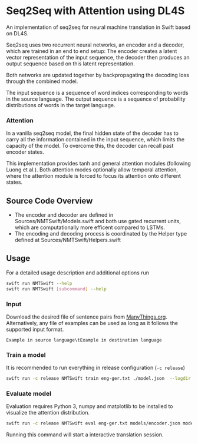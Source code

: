 # Seq2Seq with Attention using DL4S

An implementation of seq2seq for neural machine translation in Swift based on DL4S.

Seq2seq uses two recurrent neural networks, an encoder and a decoder, which are trained in an end to end setup:
The encoder creates a latent vector representation of the input sequence, the decoder then produces an output sequence based on this latent representation.

Both networks are updated together by backpropagating the decoding loss through the combined model.

The input sequence is a sequence of word indices corresponding to words in the source language.
The output sequence is a sequence of probability distributions of words in the target language.

### Attention

In a vanilla seq2seq model, the final hidden state of the decoder has to carry all the information contained in the input sequence, which limits
the capacity of the model. To overcome this, the decoder can recall past encoder states.

This implementation provides tanh and general attention modules (following Luong et al.). 
Both attention modes optionally allow temporal attention,
where the attention module is forced to focus its attention onto different states.

## Source Code Overview

- The encoder and decoder are defined in Sources/NMTSwift/Models.swift and both use gated recurrent units, which are computationally more efficent compared to LSTMs.
- The encoding and decoding process is coordinated by the Helper type defined at Sources/NMTSwift/Helpers.swift

## Usage

For a detailed usage description and additional options run 

```bash
swift run NMTSwift --help
swift run NMTSwift [subcommand] --help
```

### Input

Download the desired file of sentence pairs from [ManyThings.org](https://www.manythings.org/anki/).
Alternatively, any file of examples can be used as long as it follows the supported input format.

```
Example in source language\tExample in destination language
```

### Train a model

It is recommended to run everything in release configuration (`-c release`)

```bash
swift run -c release NMTSwift train eng-ger.txt ./model.json  --logdir ./logs
```

### Evaluate  model

Evaluation requires Python 3, numpy and matplotlib to be installed to visualize the attention distribution.

```bash
swift run -c release NMTSwift eval eng-ger.txt models/encoder.json models/decoder.json
```

Running this command will start a interactive translation session.

